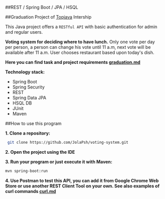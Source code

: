 ##REST / Spring Boot / JPA / HSQL

##Graduation Project of <a href="https://github.com/JolaPsh/topjava">Topjava</a>  Intership 

This Java project offers a `RESTful API` with basic authentication for admin and regular users. 


**Voting system for deciding where to have lunch.** 
Only one vote per day per person, a person can change his vote until 11 a.m, next vote will be available after 11 a.m. 
User chooses restaurant based upon today's dish.

**Here you can find task and project requirements <a href="https://github.com/JolaPsh/voting-system/blob/master/graduation.md">graduation.md</a>**

**Technology stack:**
- Spring Boot
- Spring Security
- REST
- Spring Data JPA
- HSQL DB
- JUnit
- Maven

##How to use this program

**1. Clone a repository:**

```sh
 git clone https://github.com/JolaPsh/voting-system.git
```

**2. Open the project using the IDE**

**3. Run your program or just execute it with Maven:** 

```sh
mvn spring-boot:run
```

**4. Use Postman to test this API, you can add it from Google Chrome Web Store or
use another REST Client Tool on your own. See also examples of curl commands <a href="https://github.com/JolaPsh/voting-system/blob/master/curl.md">curl.md</a>** 
##